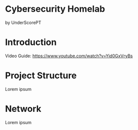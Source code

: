 # Cybersecurity Homelab
by UnderScorePT

# Introduction
Video Guide: https://www.youtube.com/watch?v=Yid0GxVryBs

# Project Structure
Lorem ipsum

# Network
Lorem ipsum
